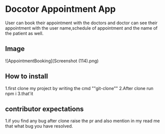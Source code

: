 # Docotor Appointment App
User can book their appointment with the doctors and doctor can see their appointment with the user name,schedule of appointment and the name of the patient as well.

## Image
![AppointmentBooking](Screenshot (114).png)

## How to install
1.first clone my project by writing the cmd ""git-clone<project-name>""
2.After clone run npm i
3.that'it

## contributor expectations
1.if you find any bug after clone raise the pr and also mention in my read me that what bug you have resolved.



